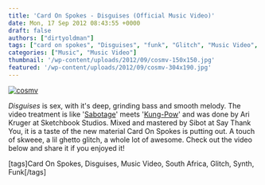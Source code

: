 ```yaml
---
title: 'Card On Spokes - Disguises (Official Music Video)'
date: Mon, 17 Sep 2012 08:43:55 +0000
draft: false
authors: ["dirtyoldman"]
tags: ["card on spokes", "Disguises", "funk", "Glitch", "Music Video", "south africa", "synth"]
categories: ["Music", "Music Video"]
thumbnail: '/wp-content/uploads/2012/09/cosmv-150x150.jpg'
featured: '/wp-content/uploads/2012/09/cosmv-304x190.jpg'
---
```


[![](/wp-content/uploads/2012/09/cosmv.jpg "cosmv")](/2012/09/17/card-on-spokes-disguises-official-music-video/cosmv/)

_Disguises_ is sex, with it's deep, grinding bass and smooth melody. The video treatment is like '[Sabotage](https://www.youtube.com/watch?v=z5rRZdiu1UE)' meets '[Kung-Pow](https://www.youtube.com/watch?v=GXrAYdSeWY8)' and was done by Ari Kruger at Sketchbook Studios. Mixed and mastered by Sibot at Say Thank You, it is a taste of the new material Card On Spokes is putting out. A touch of skweee, a lil ghetto glitch, a whole lot of awesome. Check out the video below and share it if you enjoyed it!

\[tags\]Card On Spokes, Disguises, Music Video, South Africa, Glitch, Synth, Funk\[/tags\]